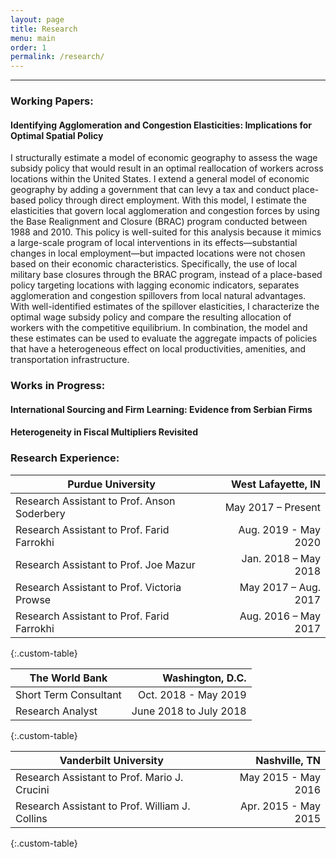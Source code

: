 ```yaml
---
layout: page
title: Research
menu: main
order: 1
permalink: /research/
---
```

***
### Working Papers:

#### Identifying Agglomeration and Congestion Elasticities: Implications for Optimal Spatial Policy

I structurally estimate a model of economic geography to assess the wage subsidy policy that would result in an optimal reallocation of workers across locations within the United States. I extend a general model of economic geography by adding a government that can levy a tax and conduct place-based policy through direct employment. With this model, I estimate the elasticities that govern local agglomeration and congestion forces by using the Base Realignment and Closure (BRAC) program conducted between 1988 and 2010. This policy is well-suited for this analysis because it mimics a large-scale program of local interventions in its effects—substantial changes in local employment—but impacted locations were not chosen based on their economic characteristics. Specifically, the use of local military base closures through the BRAC program, instead of a place-based policy targeting locations with lagging economic indicators, separates agglomeration and congestion spillovers from local natural advantages. With well-identified estimates of the spillover elasticities, I characterize the optimal wage subsidy policy and compare the resulting allocation of workers with the competitive equilibrium. In combination, the model and these estimates can be used to evaluate the aggregate impacts of policies that have a heterogeneous effect on local productivities, amenities, and transportation infrastructure. 

### Works in Progress:

#### International Sourcing and Firm Learning: Evidence from Serbian Firms

#### Heterogeneity in Fiscal Multipliers Revisited 

### Research Experience:

| Purdue University | West Lafayette, IN |
| ----------- | ----------: |
| Research Assistant to Prof. Anson Soderbery | May  2017 – Present |
| Research Assistant to Prof. Farid Farrokhi | Aug. 2019 - May 2020 | 
| Research Assistant to Prof. Joe Mazur | Jan. 2018 – May 2018 |
| Research Assistant to Prof. Victoria Prowse | May 2017 – Aug. 2017 |
| Research Assistant to Prof. Farid Farrokhi | Aug. 2016 – May 2017 |
{:.custom-table}

| The World Bank | Washington, D.C. |
| -------------- | ---------------: |
| Short Term Consultant | Oct. 2018 - May 2019 |
| Research Analyst | June 2018 to July 2018 |
{:.custom-table}

| Vanderbilt University | Nashville, TN |
| --------------------- | ------------: |
| Research Assistant to Prof. Mario J. Crucini | May 2015 - May 2016 |
| Research Assistant to Prof. William J. Collins | Apr. 2015 - May 2015 |
{:.custom-table}


